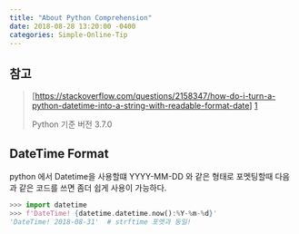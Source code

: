 ```yaml
---
title: "About Python Comprehension"
date: 2018-08-28 13:20:00 -0400
categories: Simple-Online-Tip
---
```


## 참고
> [https://stackoverflow.com/questions/2158347/how-do-i-turn-a-python-datetime-into-a-string-with-readable-format-date] [1]
> 
> Python 기준 버전 3.7.0

## DateTime Format
python 에서 Datetime을 사용할떄 YYYY-MM-DD 와 같은 형태로 포멧팅할때 다음과 같은 코드를 쓰면 좀더 쉽게 사용이 가능하다.
```python
>>> import datetime
>>> f'DateTime! {datetime.datetime.now():%Y-%m-%d}'
'DateTime! 2018-08-31'  # strftime 포멧과 동일!
```

[1]: https://stackoverflow.com/questions/2158347/how-do-i-turn-a-python-datetime-into-a-string-with-readable-format-date